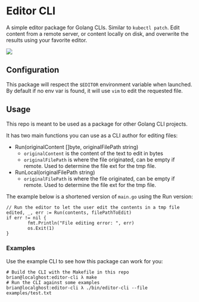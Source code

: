 # Editor CLI

A simple editor package for Golang CLIs. Similar to `kubectl patch`. Edit
content from a remote server, or content locally on disk, and overwrite the
results using your favorite editor.

![](img/example-edit.gif)

## Configuration

This package will respect the `$EDITOR` environment variable when launched. By
default if no env var is found, it will use `vim` to edit the requested file.

## Usage

This repo is meant to be used as a package for other Golang CLI projects.

It has two main functions you can use as a CLI author for editing files:

* Run(originalContent []byte, originalFilePath string)
    + `originalContent` is the content of the text to edit in bytes
    + `originalFilePath` is where the file originated, can be empty if remote. Used to determine the file ext for the tmp file.
* RunLocal(originalFilePath string)
    + `originalFilePath` is where the file originated, can be empty if remote. Used to determine the file ext for the tmp file.

The example below is a shortened version of `main.go` using the Run version:

```golang
// Run the editor to let the user edit the contents in a tmp file
edited, _, err := Run(contents, filePathToEdit)
if err != nil {
        fmt.Println("File editing error: ", err)
        os.Exit(1)
}
```

### Examples

Use the example CLI to see how this package can work for you:

```shell
# Build the CLI with the Makefile in this repo
brian@localghost:editor-cli λ make
# Run the CLI against some examples
brian@localghost:editor-cli λ ./bin/editor-cli --file examples/test.txt
```
